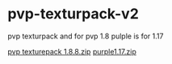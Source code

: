 # pvp-texturpack-v2
pvp texturpack  and for pvp 1.8    pulple is for 1.17

[pvp texturepack 1.8.8.zip](https://github.com/dominiktexturepack/pvp-texturpack-v2/files/8984762/pvp.texturepack.1.8.8.zip)
[purple1.17.zip](https://github.com/dominiktexturepack/pvp-texturpack-v2/files/8984763/purple1.17.zip)
